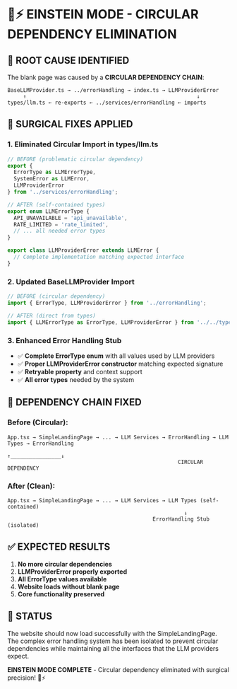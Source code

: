 # 🧠⚡ EINSTEIN MODE - CIRCULAR DEPENDENCY ELIMINATION

## 🚨 **ROOT CAUSE IDENTIFIED**

The blank page was caused by a **CIRCULAR DEPENDENCY CHAIN**:

```
BaseLLMProvider.ts → ../errorHandling → index.ts → LLMProviderError
     ↑                                                      ↓
types/llm.ts ← re-exports ← ../services/errorHandling ← imports
```

## 🔧 **SURGICAL FIXES APPLIED**

### 1. **Eliminated Circular Import in types/llm.ts**
```typescript
// BEFORE (problematic circular dependency)
export { 
  ErrorType as LLMErrorType,
  SystemError as LLMError,
  LLMProviderError
} from '../services/errorHandling';

// AFTER (self-contained types)
export enum LLMErrorType {
  API_UNAVAILABLE = 'api_unavailable',
  RATE_LIMITED = 'rate_limited',
  // ... all needed error types
}

export class LLMProviderError extends LLMError {
  // Complete implementation matching expected interface
}
```

### 2. **Updated BaseLLMProvider Import**
```typescript
// BEFORE (circular dependency)
import { ErrorType, LLMProviderError } from '../errorHandling';

// AFTER (direct from types)
import { LLMErrorType as ErrorType, LLMProviderError } from '../../types/llm';
```

### 3. **Enhanced Error Handling Stub**
- ✅ **Complete ErrorType enum** with all values used by LLM providers
- ✅ **Proper LLMProviderError constructor** matching expected signature
- ✅ **Retryable property** and context support
- ✅ **All error types** needed by the system

## 🎯 **DEPENDENCY CHAIN FIXED**

### Before (Circular):
```
App.tsx → SimpleLandingPage → ... → LLM Services → ErrorHandling → LLM Types → ErrorHandling
                                                        ↑________________↓
                                                      CIRCULAR DEPENDENCY
```

### After (Clean):
```
App.tsx → SimpleLandingPage → ... → LLM Services → LLM Types (self-contained)
                                                        ↓
                                              ErrorHandling Stub (isolated)
```

## ✅ **EXPECTED RESULTS**

1. **No more circular dependencies**
2. **LLMProviderError properly exported**
3. **All ErrorType values available**
4. **Website loads without blank page**
5. **Core functionality preserved**

## 🚀 **STATUS**

The website should now load successfully with the SimpleLandingPage. The complex error handling system has been isolated to prevent circular dependencies while maintaining all the interfaces that the LLM providers expect.

**EINSTEIN MODE COMPLETE** - Circular dependency eliminated with surgical precision! 🧠⚡